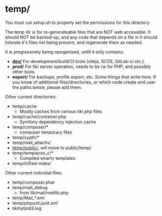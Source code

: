 # temp/

You must run setup.sh to properly set the permissions for this directory

The temp dir is for re-generateable files that are NOT web accessible.  It should NOT be backed-up, and any code that depends on a file in it should tolerate it's files not being present, and regenerate them as needed.

It is progressively being reorganised, untill it only contains:

* **[dev/](dev/README.md)** For development/build/CI tools (vitejs, SCSS, GitLab-ci etc.).
* **prod/** For tiki server operation, needs to be rw for PHP, and possibly other tools.
* **export/** For backups, profile export, etc.
Some things that write here.  If you know of additional files/directories, or which code create and user the paths below, please add them.

Other current directories:

* temp/cache
  * Mostly caches from various tiki php files
* temp/cache/container.php
  * Symfony dependency injection cache
* temp/composer/*
  * composer temporary files
* temp/cypth/*
* temp/mail_attachs/
* [temp/public/](./public/README.md), will move to public/temp/
* temp/templaces_c/*
  * Compiled smarty templates
* temp/inified-index/

Other current individial files:

* temp/composer.phar
* temp/mail_debug
  * from lib/mail/maillib.php
* temp/Mail_*.eml
* temp/phpunit.junit.xml
* tikihybrid3.log
